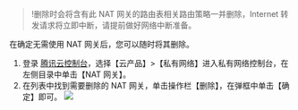 >!删除时会将含有此 NAT 网关的路由表相关路由策略一并删除，Internet 转发请求将立即中断，请提前做好网络中断准备。
>
在确定无需使用 NAT 网关后，您可以随时将其删除。
1.	登录 [腾讯云控制台](https://console.cloud.tencent.com/)，选择【云产品】>【私有网络】进入私有网络控制台，在左侧目录中单击【NAT 网关】。
2.	在列表中找到需要删除的 NAT 网关，单击操作栏【删除】，在弹框中单击【确定】即可。
![](https://main.qcloudimg.com/raw/a57fc78557e7bde956524279a4666488.png)
 
